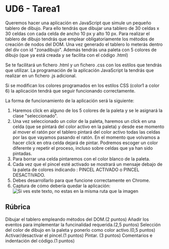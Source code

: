 # UD6 - Tarea1
Queremos hacer una aplicación en JavaScript que simule un pequeño tablero de dibujo. Para ello tendrás que dibujar una tablero de 30 celdas x 30 celdas con cada celda de ancho 10 px y alto 10 px. Para realizar el tablero de dibujo tendrás que emplear obligatoriamente los métodos de creación de nodos del DOM. Una vez generado el tablero lo meterás dentro del div con id "zonadibujo". Además tendrás una paleta con 5 colores de dibujo (que ya está creada y se facilita con el código .html)

Se te facilitará un fichero .html y un fichero .css con los estilos que tendrás que utilizar. La programación de la aplicación JavaScript la tendrás que realizar en un fichero .js adicional.

Si se modifican los colores programados en los estilos CSS (color1 a color 6) la aplicación tendrá que seguir funcionando correctamente.

La forma de funcionamiento de la aplicación será la siguiente:

1. Haremos click en alguno de los 5 colores de la paleta y se le asignará la clase "seleccionado".
2. Una vez seleccionado un color de la paleta, haremos un click en una celda (que se pintará del color activo en la paleta) y desde ese momento al mover el ratón por el tablero pintará del color activo todas las celdas por las que vayamos pasando el ratón. En el momento que volvamos a hacer click en otra celda dejará de pintar.
Podremos escoger un color diferente y repetir el proceso, incluso sobre celdas que ya han sido pintadas.
3. Para borrar una celda pintaremos con el color blanco de la paleta.
4. Cada vez que el pincel esté activado se mostrará un mensaje debajo de la paleta de colores indicando : PINCEL ACTIVADO o PINCEL DESACTIVADO.
5. Debes desarrollarlo para que funcione correctamente en Chrome.
6. Captura de cómo debería quedar la aplicación:
![Si ves este texto, no estas en la misma ruta que la imagen](./DWEC06-TAREA.jpg)

## Rúbrica
Dibujar el tablero empleando métodos del DOM.(2 puntos)
Añadir los eventos para implementar la funcinalidad requerida.(2,5 puntos)
Selección del color de dibujo en la paleta y ponerlo como color activo.(0,5 puntos)
Activar/desactivar el pincel.(1 puntos)
Pintar. (3 puntos)
Comentarios e indentación del código.(1 puntos)



